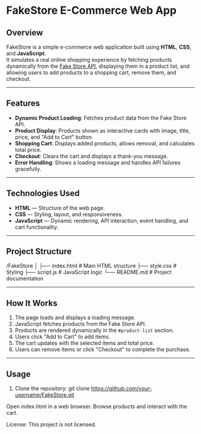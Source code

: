 
# FakeStore E-Commerce Web App

## Overview
FakeStore is a simple e-commerce web application built using **HTML**, **CSS**, and **JavaScript**.  
It simulates a real online shopping experience by fetching products dynamically from the [Fake Store API](https://fakestoreapi.com/), displaying them in a product list, and allowing users to add products to a shopping cart, remove them, and checkout.

---

## Features
- **Dynamic Product Loading**: Fetches product data from the Fake Store API.  
- **Product Display**: Products shown as interactive cards with image, title, price, and "Add to Cart" button.  
- **Shopping Cart**: Displays added products, allows removal, and calculates total price.  
- **Checkout**: Clears the cart and displays a thank-you message.  
- **Error Handling**: Shows a loading message and handles API failures gracefully.  

---

## Technologies Used
- **HTML** — Structure of the web page.  
- **CSS** — Styling, layout, and responsiveness.  
- **JavaScript** — Dynamic rendering, API interaction, event handling, and cart functionality.  

---

## Project Structure
/FakeStore
│
├── index.html # Main HTML structure
├── style.css # Styling
├── script.js # JavaScript logic
└── README.md # Project documentation


---

## How It Works
1. The page loads and displays a loading message.  
2. JavaScript fetches products from the Fake Store API.  
3. Products are rendered dynamically in the `#product-list` section.  
4. Users click "Add to Cart" to add items.  
5. The cart updates with the selected items and total price.  
6. Users can remove items or click "Checkout" to complete the purchase.  

---

## Usage
1. Clone the repository:
   git clone https://github.com/your-username/FakeStore.git

Open index.html in a web browser.
Browse products and interact with the cart.

License:
This project is not licensed.



